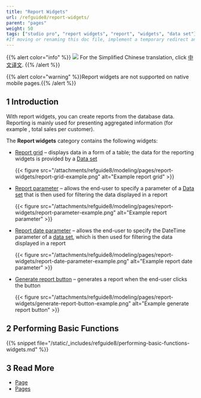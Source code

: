 ```yaml
---
title: "Report Widgets"
url: /refguide8/report-widgets/
parent: "pages"
weight: 50
tags: ["studio pro", "report widgets", "report", "widgets", "data set"]
#If moving or renaming this doc file, implement a temporary redirect and let the respective team know they should update the URL in the product. See Mapping to Products for more details.
---
```


{{% alert color="info" %}}
<img src="/attachments/china.png" style="display: inline-block; margin: 0" /> For the Simplified Chinese translation, click [中文译文](https://cdn.mendix.tencent-cloud.com/documentation/refguide8/report-widgets.pdf).
{{% /alert %}}

{{% alert color="warning" %}}Report widgets are not supported on native mobile pages.{{% /alert %}}

## 1 Introduction

With report widgets, you can create reports from the database data. Reporting is mainly used for presenting aggregated information (for example , total sales per customer). 

The **Report widgets** category contains the following widgets:

* [Report grid](/refguide8/report-grid/) – displays data in a form of a table; the data for the reporting widgets is provided by a [Data set](/refguide8/data-sets/)

    {{< figure src="/attachments/refguide8/modeling/pages/report-widgets/report-grid-example.png" alt="Example report grid" >}}

* [Report parameter](/refguide8/report-parameter/) – allows the end-user to specify a parameter of a [Data set](/refguide8/data-sets/) that is then used for filtering the data displayed in a report

    {{< figure src="/attachments/refguide8/modeling/pages/report-widgets/report-parameter-example.png" alt="Example report parameter" >}}

* [Report date parameter](/refguide8/report-date-parameter/) – allows the end-user to specify the DateTime parameter of a [data set](/refguide8/data-sets/), which is then used for filtering the data displayed in a report

    {{< figure src="/attachments/refguide8/modeling/pages/report-widgets/report-date-parameter-example.png" alt="Example report date parameter" >}}

* [Generate report button](/refguide8/report-button/) – generates a report when the end-user clicks the button

    {{< figure src="/attachments/refguide8/modeling/pages/report-widgets/generate-report-button-example.png" alt="Example generate report button" >}}


## 2 Performing Basic Functions

{{% snippet file="/static/_includes/refguide8/performing-basic-functions-widgets.md" %}}

## 3 Read More

* [Page](/refguide8/page/)
* [Pages](/refguide8/pages/)